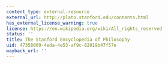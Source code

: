 ```yaml
---
content_type: external-resource
external_url: http://plato.stanford.edu/contents.html
has_external_license_warning: true
license: https://en.wikipedia.org/wiki/All_rights_reserved
status: ''
title: The Stanford Encyclopedia of Philosophy
uid: 47358069-4eda-4e53-af9c-82019b47f57e
wayback_url: ''
---
```

